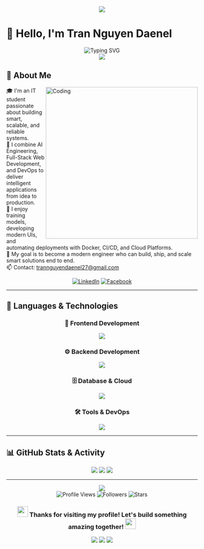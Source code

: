 <div align="center">
  <img src="https://capsule-render.vercel.app/api?type=waving&color=gradient&customColorList=6,11,20&height=200&section=header&text=Hello%20World!&fontSize=80&fontColor=fff&animation=twinkling&fontAlignY=35"/>
</div>

# 👋 Hello, I'm Tran Nguyen Daenel

<div align="center">
  <img src="https://readme-typing-svg.demolab.com?font=Fira+Code&size=24&duration=3000&pause=1000&color=00D9FF&center=true&vCenter=true&width=800&lines=A+passionate+Full+Stack+Developer;From+Vietnam;Building+amazing+tech+products;Always+learning+and+growing" alt="Typing SVG" />
</div>

<div align="center">
  <img src="https://user-images.githubusercontent.com/73097560/115834477-dbab4500-a447-11eb-908a-139a6edaec5c.gif">
</div>

## 🚀 About Me

<img align="right" alt="Coding" width="400" src="https://cdn.dribbble.com/users/1162077/screenshots/3848914/programmer.gif">

🎓 I'm an IT student passionate about building smart, scalable, and reliable systems.  
🤖 I combine AI Engineering, Full-Stack Web Development, and DevOps to deliver intelligent applications from idea to production.  
🧠 I enjoy training models, developing modern UIs, and automating deployments with Docker, CI/CD, and Cloud Platforms.  
📌 My goal is to become a modern engineer who can build, ship, and scale smart solutions end to end.  
📫 Contact: trannguyendaenel27@gmail.com  

<div align="center">
  
[![LinkedIn](https://img.shields.io/badge/LinkedIn-0077B5?style=for-the-badge&logo=linkedin&logoColor=white)](https://www.linkedin.com/in/tndaenel27-50477b340/) 
[![Facebook](https://img.shields.io/badge/Facebook-1877F2?style=for-the-badge&logo=facebook&logoColor=white)](https://www.facebook.com/daenel.trannguyen.5/)

</div>

---

## 🚀 Languages & Technologies

<div align="center">

### 🎨 Frontend Development
<p>
  <img src="https://skillicons.dev/icons?i=react,nextjs,typescript,javascript,html,css,tailwind" />
</p>

### ⚙️ Backend Development  
<p>
  <img src="https://skillicons.dev/icons?i=nodejs,nestjs,python,php,laravel" />
</p>

### 🗄️ Database & Cloud
<p>
  <img src="https://skillicons.dev/icons?i=mongodb,postgresql,mysql,redis,firebase,supabase,aws,gcp,azure,docker" />
</p>

### 🛠️ Tools & DevOps
<p>
  <img src="https://skillicons.dev/icons?i=git,github,gitlab,vscode,postman,linux" />
</p>

</div>

---

## 📊 GitHub Stats & Activity

<div align="center">
  <img src="https://github-readme-stats.vercel.app/api?username=tndaenel27&show_icons=true&theme=tokyonight&count_private=true&hide_border=true" />
  <img src="https://github-readme-streak-stats.herokuapp.com/?user=tndaenel27&theme=tokyonight&hide_border=true" />
  <img src="https://github-readme-activity-graph.vercel.app/graph?username=tndaenel27&theme=tokyo-night&hide_border=true&area=true" />
</div>

---

<div align="center">
  <img src="https://capsule-render.vercel.app/api?type=waving&color=gradient&customColorList=6,11,20&height=150&section=footer&animation=twinkling"/>
</div>

<div align="center">
  <img src="https://komarev.com/ghpvc/?username=tndaenel27&color=blueviolet&style=for-the-badge&label=Profile+Views" alt="Profile Views" />
  <img src="https://img.shields.io/github/followers/tndaenel27?style=for-the-badge&color=blue" alt="Followers" />
  <img src="https://img.shields.io/github/stars/tndaenel27?style=for-the-badge&color=yellow" alt="Stars" />
</div>

<div align="center">
  <h3>
    <img src="https://media.giphy.com/media/hvRJCLFzcasrR4ia7z/giphy.gif" width="28">
    Thanks for visiting my profile! Let's build something amazing together!
    <img src="https://media.giphy.com/media/hvRJCLFzcasrR4ia7z/giphy.gif" width="28">
  </h3>
</div>

<div align="center">
  <img src="https://forthebadge.com/images/badges/built-with-love.svg" />
  <img src="https://forthebadge.com/images/badges/powered-by-coffee.svg" />
  <img src="https://forthebadge.com/images/badges/open-source.svg" />
</div>
